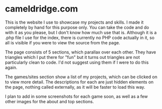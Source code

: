 cameldridge.com
===========

This is the website I use to showcase my projects and skills. I made it completely by hand for this purpose only.
You can take the code and do with it as you please, but I don't know how much use that is. Although it is a .php
file I use for the index, there is currently no PHP code actually in it, so all is visible if you were to view
the source from the page.

The page consists of 5 sections, which parallax over each other. They have triangles which I put there for "fun"
but it turns out triangles are not particularly clean to code. I'd not suggest using them if I were to do this 
again. 

The games/sites section show a list of my projects, which can be clicked on to view more detail. The descriptions
for each are just hidden elements on the page, nothing called externally, as it will be faster to load this way.

I plan to add in some screenshots for each game soon, as well as a few other images for the about and top sections.
